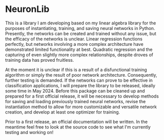 # NeuronLib
This is a library I am developing based on my linear algebra library for the purposes of instantiating, training, and saving neural networks in Python. Presently, the networks can be created and trained without any issue, but the efficacy of the networks is unclear. Linear regression functions perfectly, but networks involving a more complex architecture have demonstrated limited functionality at best. Quadratic regression and the capturing of even slightly more complex relationships, despite droves of training data has proved fruitless.

At the moment it is unclear if this is a result of a disfunctional training algorithm or simply the result of poor network architecture. Consequently, further testing is demanded. If the networks can prove to be effective in classification applications, I will prepare the library to be released, ideally some time in May 2024. Before this package can be cleaned up and prepared for a first official release, it will be necessary to develop methods for saving and loading previously trained neural networks, revise the instantiation method to allow for more customizable and versatile network creation, and develop at least one optimizer for training. 

Prior to a first release, an official documentation will be written. In the meantime feel free to look at the source code to see what I'm currently testing and working on!